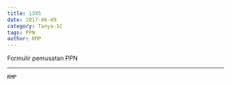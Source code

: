 ```yaml
---
title: 1395
date: 2017-06-09
category: Tanya-SC
tags: PPN
author: RMP
---
```


Formulir pemusatan PPN

---



`RMP`
